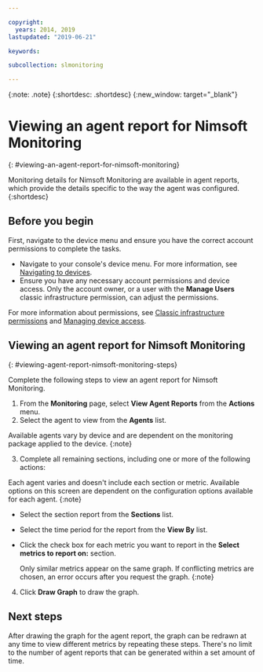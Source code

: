 ```yaml
---

copyright:
  years: 2014, 2019
lastupdated: "2019-06-21"

keywords:

subcollection: slmonitoring

---
```


{:note: .note}
{:shortdesc: .shortdesc}
{:new_window: target="_blank"}

# Viewing an agent report for Nimsoft Monitoring
{: #viewing-an-agent-report-for-nimsoft-monitoring}

Monitoring details for Nimsoft Monitoring are available in agent reports, which provide the details specific to the way the agent was configured. 
{:shortdesc}

## Before you begin
First, navigate to the device menu and ensure you have the correct account permissions to complete the tasks.

* Navigate to your console's device menu. For more information, see [Navigating to devices](/docs/infrastructure/SLmonitoring?topic=virtual-servers-navigating-devices).
* Ensure you have any necessary account permissions and device access. Only the account owner, or a user with the **Manage Users** classic infrastructure permission, can adjust the permissions.

For more information about permissions, see [Classic infrastructure permissions](/docs/iam?topic=iam-infrapermission#infrapermission) and [Managing device access](/docs/vsi?topic=virtual-servers-managing-device-access).

## Viewing an agent report for Nimsoft Monitoring
{: #viewing-agent-report-nimsoft-monitoring-steps}

Complete the following steps to view an agent report for Nimsoft Monitoring.

1. From the **Monitoring** page, select **View Agent Reports** from the **Actions** menu.
2. Select the agent to view from the **Agents** list.

  Available agents vary by device and are dependent on the monitoring package applied to the device.
  {:note}
  
3. Complete all remaining sections, including one or more of the following actions:

  Each agent varies and doesn't include each section or metric. Available options on this screen are dependent on the configuration options available for each agent.
  {:note}
  
  * Select the section report from the **Sections** list.
  * Select the time period for the report from the **View By** list.
  * Click the check box for each metric you want to report in the **Select metrics to report on:** section.
    
    Only similar metrics appear on the same graph. If conflicting metrics are chosen, an error occurs after you request the graph.
    {:note}
4. Click **Draw Graph** to draw the graph.

## Next steps

After drawing the graph for the agent report, the graph can be redrawn at any time to view different metrics by repeating these steps. There's no limit to the number of agent reports that can be generated within a set amount of time.

